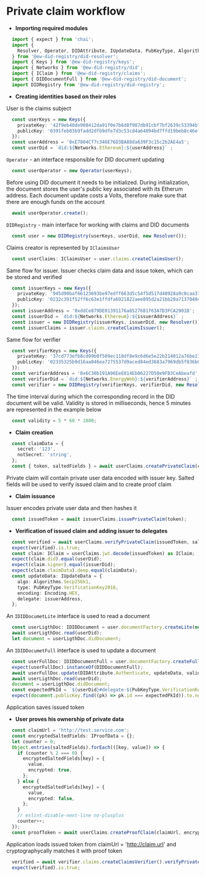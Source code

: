 # Private claim workflow

* **Importing required modules**

``` typescript
  import { expect } from 'chai';
  import {
    Resolver, Operator, DIDAttribute, IUpdateData, PubKeyType, Algorithms, Encoding,
  } from '@ew-did-registry/did-resolver';
  import { Keys } from '@ew-did-registry/keys';
  import { Networks } from '@ew-did-registry/did';
  import { IClaim } from '@ew-did-registry/claims';
  import { DIDDocumentFull } from '@ew-did-registry/did-document';
  import DIDRegistry from '@ew-did-registry/did-registry';
```
* **Creating identities based on their roles**

User is the claims subject
``` typescript
  const userKeys = new Keys({
    privateKey: '42f9eb48de908412da91f0e7b6d8f987db91cbf7bf2639c53394b746d91d2382',
    publicKey: '0391feb03b9fadd2dfb9dfe7d3c53cd4a64094bd7ffd19beb8c46efbeaf2724f32',
  });
  const userAddress = '0xE7804Cf7c346E76D3BA88da639F3c15c2b2AE4a5';
  const userDid = `did:${Networks.Ethereum}:${userAddress}` ;
```
```Operator``` - an interface responsible for DID document updating
``` typescript
  const userOperator = new Operator(userKeys);
```
Before using DID document it needs to be initialized. During initialization, 
the document stores the user's public key associated with its Etherum address. 
Each document update costs a Volts, therefore make sure that there are enough 
funds on the account
``` typescript
  await userOperator.create();
```
```DIDRegistry``` - main interface for working with claims and DID documents
``` typescript
  const user = new DIDRegistry(userKeys, userDid, new Resolver());
```
Claims creator is represented by ```IClaimsUser```
```typescript 
  const userClaims: IClaimsUser = user.claims.createClaimsUser();
```  
Same flow for issuer. Issuer checks claim data and issue token, which can be 
stored and verified
```typescript 
  const issuerKeys = new Keys({
    privateKey: '945d90baf66123693be97edff663d5c54f5d517d40928a9c0caa37dba3a0b042',
    publicKey: '0232c391f52ff6c63e1ffdfa6921822aee895d2a21bb28a71370404b05960c9263,
  }); 
  const issuerAddress = '0xddCe879DE01391176a8527681f63A7D3FCA2901B'; 
  const issuerDid = `did:${Networks.Ethereum}:${issuerAddress}` ; 
  const issuer = new DIDRegistry(issuerKeys, issuerDid, new Resolver()); 
  const issuerClaims = issuer.claims.createClaimsIssuer();
```
Same flow for verifier
```typescript 
  const verifierKeys = new Keys({
    privateKey: '37cd773efb8cd99b0f509ec118df8e9c6d6e5e22b214012a76be215f77250b9e',
    publicKey: '02335325b9d16aa046ea7275537d9aced84ed3683a7969db5f836b0e6d62770d1e',
  }); 
  const verifierAddress = '0x6C30b191A96EeE014Eb06227D50e9FB3CeAbeafd'; 
  const verifierDid = `did:${Networks.EnergyWeb}:${verifierAddress}` ; 
  const verifier = new DIDRegistry(verifierKeys, verifierDid, new Resolver());
```
The time interval during which the corresponding record in the DID document will
be valid. Validity is stored in milliseconds, hence 5 minutes are represented in 
the example below
```typescript 
  const validity = 5 * 60 * 1000;
```
* **Claim creation**
```typescript 
  const claimData = {
    secret: '123',
    notSecret: 'string',
  };
  const { token, saltedFields } = await userClaims.createPrivateClaim(claimData, issuerDid);
```
Private claim will contain private user data encoded with issuer key. Salted 
fields will be used to verify issued claim and to create proof claim

* **Claim issuance**

Issuer encodes private user data and then hashes it
```typescript 
  const issuedToken = await issuerClaims.issuePrivateClaim(token);
```

* **Verification of issued claim and adding issuer to delegates**

```typescript 
  const verified = await userClaims.verifyPrivateClaim(issuedToken, saltedFields); 
  expect(verified).is.true;
  const claim: IClaim = userClaims.jwt.decode(issuedToken) as IClaim; 
  expect(claim.did).equal(userDid); 
  expect(claim.signer).equal(issuerDid); 
  expect(claim.claimData).deep.equal(claimData); 
  const updateData: IUpdateData = {
    algo: Algorithms.Secp256k1,
    type: PubKeyType.VerificationKey2018,
    encoding: Encoding.HEX,
    delegate: issuerAddress,
  };
```

An ```IDIDDocumetLite``` interface is used to read a document
```typescript 
  const userLigthDoc: IDIDDocument = user.documentFactory.createLite(new Resolver()); 
  await userLigthDoc.read(userDid); 
  let document = userLigthDoc.didDocument;
```
An ```IDIDDocumetFull``` interface is used to update a document
```typescript 
  const userFullDoc: IDIDDocumentFull = user.documentFactory.createFull(new Operator(userKeys)); 
  expect(userFullDoc).instanceOf(DIDDocumentFull);
  await userFullDoc.update(DIDAttribute.Authenticate, updateData, validity); 
  await userLigthDoc.read(userDid);
  document = userLigthDoc.didDocument;
  const expectedPkId = `${userDid}#delegate-${PubKeyType.VerificationKey2018}-${issuerAddress}`;
  expect(document.publicKey.find((pk) => pk.id === expectedPkId)).to.not.undefined;
```
Application saves issued token

* **User proves his ownership of private data**

```typescript 
  const claimUrl = 'http://test.service.com';
  const encryptedSaltedFields: IProofData = {};
  let counter = 0;
  Object.entries(saltedFields).forEach(([key, value]) => {
    if (counter % 2 === 0) {
      encryptedSaltedFields[key] = {
        value,
        encrypted: true,
      };
    } else {
      encryptedSaltedFields[key] = {
        value,
        encrypted: false,
      };
    }
    // eslint-disable-next-line no-plusplus
    counter++;
  });
  const proofToken = await userClaims.createProofClaim(claimUrl, encryptedSaltedFields);
```
Application loads issued token from claimUrl = 'http://claim.url' and 
cryptographycally matches it with proof token
```typescript 
  verified = await verifier.claims.createClaimsVerifier().verifyPrivateProof(proofToken, issuedToken);
  expect(verified).is.true;
```
